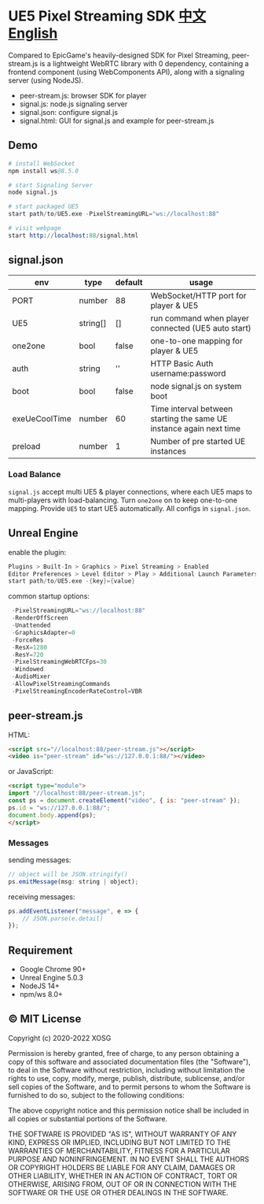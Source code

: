 # UE5 Pixel Streaming SDK [中文](README-zh.md) [English](README.md)

Compared to EpicGame's heavily-designed SDK for Pixel Streaming, peer-stream.js is a lightweight WebRTC library with 0 dependency, containing a frontend component (using WebComponents API), along with a signaling server (using NodeJS).

- peer-stream.js: browser SDK for player
- signal.js: node.js signaling server
- signal.json: configure signal.js
- signal.html: GUI for signal.js and example for peer-stream.js

## Demo

```s
# install WebSocket
npm install ws@8.5.0

# start Signaling Server
node signal.js

# start packaged UE5
start path/to/UE5.exe -PixelStreamingURL="ws://localhost:88"

# visit webpage
start http://localhost:88/signal.html
```

## signal.json

| env           | type     | default | usage                                                               |
| ------------- | -------- | ------- | ------------------------------------------------------------------- |
| PORT          | number   | 88      | WebSocket/HTTP port for player & UE5                                |
| UE5           | string[] | []      | run command when player connected (UE5 auto start)                  |
| one2one       | bool     | false   | one-to-one mapping for player & UE5                                 |
| auth          | string   | ''      | HTTP Basic Auth username:password                                   |
| boot          | bool     | false   | node signal.js on system boot                                       |
| exeUeCoolTime | number   | 60      | Time interval between starting the same UE instance again next time |
| preload       | number   | 1       | Number of pre started UE instances                                  |

### Load Balance

`signal.js` accept multi UE5 & player connections, where each UE5 maps to multi-players with load-balancing. Turn `one2one` on to keep one-to-one mapping. Provide `UE5` to start UE5 automatically. All configs in `signal.json`.

## Unreal Engine

enable the plugin:

```s
Plugins > Built-In > Graphics > Pixel Streaming > Enabled
Editor Preferences > Level Editor > Play > Additional Launch Parameters
start path/to/UE5.exe -{key}={value}
```

common startup options:

```s
 -PixelStreamingURL="ws://localhost:88"
 -RenderOffScreen
 -Unattended
 -GraphicsAdapter=0
 -ForceRes
 -ResX=1280
 -ResY=720
 -PixelStreamingWebRTCFps=30
 -Windowed
 -AudioMixer
 -AllowPixelStreamingCommands
 -PixelStreamingEncoderRateControl=VBR
```

## peer-stream.js

HTML:

```html
<script src="//localhost:88/peer-stream.js"></script>
<video is="peer-stream" id="ws://127.0.0.1:88/"></video>
```

or JavaScript:

```html
<script type="module">
import "//localhost:88/peer-stream.js";
const ps = document.createElement("video", { is: "peer-stream" });
ps.id = "ws://127.0.0.1:88/";
document.body.append(ps);
</script>
```

### Messages

sending messages:

```js
// object will be JSON.stringify()
ps.emitMessage(msg: string | object);
```

receiving messages:

```js
ps.addEventListener("message", e => {
    // JSON.parse(e.detail)
});
```

## Requirement

- Google Chrome 90+
- Unreal Engine 5.0.3
- NodeJS 14+
- npm/ws 8.0+

## © MIT License

Copyright (c) 2020-2022 XOSG

Permission is hereby granted, free of charge, to any person obtaining a copy of this software and associated documentation files (the "Software"), to deal in the Software without restriction, including without limitation the rights to use, copy, modify, merge, publish, distribute, sublicense, and/or sell copies of the Software, and to permit persons to whom the Software is furnished to do so, subject to the following conditions:

The above copyright notice and this permission notice shall be included in all copies or substantial portions of the Software.

THE SOFTWARE IS PROVIDED "AS IS", WITHOUT WARRANTY OF ANY KIND, EXPRESS OR IMPLIED, INCLUDING BUT NOT LIMITED TO THE WARRANTIES OF MERCHANTABILITY, FITNESS FOR A PARTICULAR PURPOSE AND NONINFRINGEMENT. IN NO EVENT SHALL THE AUTHORS OR COPYRIGHT HOLDERS BE LIABLE FOR ANY CLAIM, DAMAGES OR OTHER LIABILITY, WHETHER IN AN ACTION OF CONTRACT, TORT OR OTHERWISE, ARISING FROM, OUT OF OR IN CONNECTION WITH THE SOFTWARE OR THE USE OR OTHER DEALINGS IN THE SOFTWARE.
